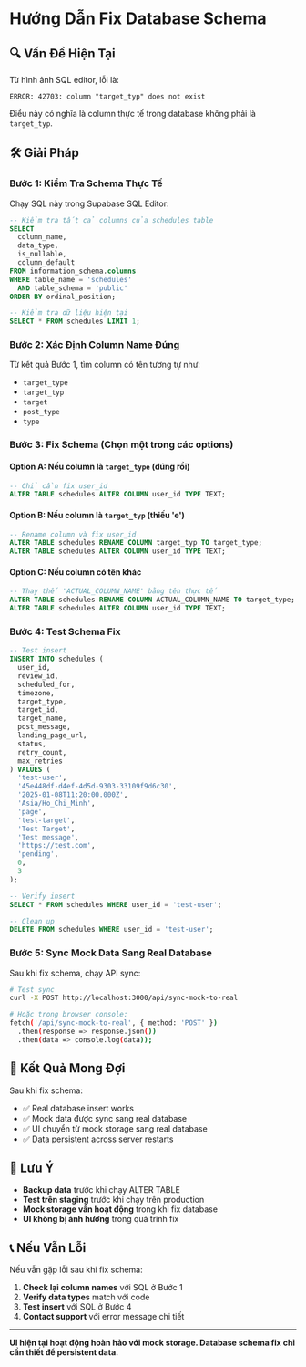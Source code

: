 # Hướng Dẫn Fix Database Schema

## 🔍 Vấn Đề Hiện Tại

Từ hình ảnh SQL editor, lỗi là:
```
ERROR: 42703: column "target_typ" does not exist
```

Điều này có nghĩa là column thực tế trong database không phải là `target_typ`.

## 🛠️ Giải Pháp

### Bước 1: Kiểm Tra Schema Thực Tế

Chạy SQL này trong Supabase SQL Editor:

```sql
-- Kiểm tra tất cả columns của schedules table
SELECT 
  column_name,
  data_type,
  is_nullable,
  column_default
FROM information_schema.columns 
WHERE table_name = 'schedules' 
  AND table_schema = 'public'
ORDER BY ordinal_position;

-- Kiểm tra dữ liệu hiện tại
SELECT * FROM schedules LIMIT 1;
```

### Bước 2: Xác Định Column Name Đúng

Từ kết quả Bước 1, tìm column có tên tương tự như:
- `target_type`
- `target_typ`
- `target`
- `post_type`
- `type`

### Bước 3: Fix Schema (Chọn một trong các options)

#### Option A: Nếu column là `target_type` (đúng rồi)
```sql
-- Chỉ cần fix user_id
ALTER TABLE schedules ALTER COLUMN user_id TYPE TEXT;
```

#### Option B: Nếu column là `target_typ` (thiếu 'e')
```sql
-- Rename column và fix user_id
ALTER TABLE schedules RENAME COLUMN target_typ TO target_type;
ALTER TABLE schedules ALTER COLUMN user_id TYPE TEXT;
```

#### Option C: Nếu column có tên khác
```sql
-- Thay thế 'ACTUAL_COLUMN_NAME' bằng tên thực tế
ALTER TABLE schedules RENAME COLUMN ACTUAL_COLUMN_NAME TO target_type;
ALTER TABLE schedules ALTER COLUMN user_id TYPE TEXT;
```

### Bước 4: Test Schema Fix

```sql
-- Test insert
INSERT INTO schedules (
  user_id,
  review_id,
  scheduled_for,
  timezone,
  target_type,
  target_id,
  target_name,
  post_message,
  landing_page_url,
  status,
  retry_count,
  max_retries
) VALUES (
  'test-user',
  '45e448df-d4ef-4d5d-9303-33109f9d6c30',
  '2025-01-08T11:20:00.000Z',
  'Asia/Ho_Chi_Minh',
  'page',
  'test-target',
  'Test Target',
  'Test message',
  'https://test.com',
  'pending',
  0,
  3
);

-- Verify insert
SELECT * FROM schedules WHERE user_id = 'test-user';

-- Clean up
DELETE FROM schedules WHERE user_id = 'test-user';
```

### Bước 5: Sync Mock Data Sang Real Database

Sau khi fix schema, chạy API sync:

```bash
# Test sync
curl -X POST http://localhost:3000/api/sync-mock-to-real

# Hoặc trong browser console:
fetch('/api/sync-mock-to-real', { method: 'POST' })
  .then(response => response.json())
  .then(data => console.log(data));
```

## 🎯 Kết Quả Mong Đợi

Sau khi fix schema:
- ✅ Real database insert works
- ✅ Mock data được sync sang real database
- ✅ UI chuyển từ mock storage sang real database
- ✅ Data persistent across server restarts

## 🚨 Lưu Ý

- **Backup data** trước khi chạy ALTER TABLE
- **Test trên staging** trước khi chạy trên production
- **Mock storage vẫn hoạt động** trong khi fix database
- **UI không bị ảnh hưởng** trong quá trình fix

## 📞 Nếu Vẫn Lỗi

Nếu vẫn gặp lỗi sau khi fix schema:

1. **Check lại column names** với SQL ở Bước 1
2. **Verify data types** match với code
3. **Test insert** với SQL ở Bước 4
4. **Contact support** với error message chi tiết

---

**UI hiện tại hoạt động hoàn hảo với mock storage. Database schema fix chỉ cần thiết để persistent data.**
